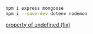 ```bash
npm i express mongoose
npm i --save-dev dotenv nodemon
```
[property of undefined (fix)](https://www.youtube.com/watch?v=vfBy16O1nwQ)